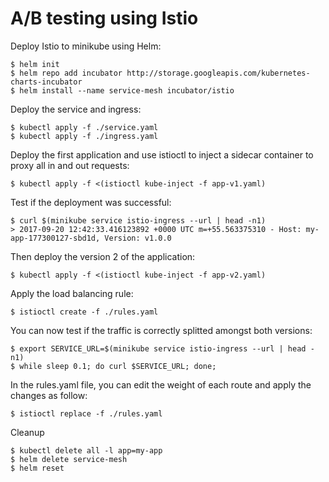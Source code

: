 A/B testing using Istio
=======================

Deploy Istio to minikube using Helm:

```
$ helm init
$ helm repo add incubator http://storage.googleapis.com/kubernetes-charts-incubator
$ helm install --name service-mesh incubator/istio
```

Deploy the service and ingress:

```
$ kubectl apply -f ./service.yaml
$ kubectl apply -f ./ingress.yaml
```

Deploy the first application and use istioctl to inject a sidecar container to proxy all in and out
requests:

```
$ kubectl apply -f <(istioctl kube-inject -f app-v1.yaml)
```

Test if the deployment was successful:

```
$ curl $(minikube service istio-ingress --url | head -n1)
> 2017-09-20 12:42:33.416123892 +0000 UTC m=+55.563375310 - Host: my-app-177300127-sbd1d, Version: v1.0.0
```

Then deploy the version 2 of the application:

```
$ kubectl apply -f <(istioctl kube-inject -f app-v2.yaml)
```

Apply the load balancing rule:

```
$ istioctl create -f ./rules.yaml
```

You can now test if the traffic is correctly splitted amongst both versions:

```
$ export SERVICE_URL=$(minikube service istio-ingress --url | head -n1)
$ while sleep 0.1; do curl $SERVICE_URL; done;
```

In the rules.yaml file, you can edit the weight of each route and apply the changes as follow:

```
$ istioctl replace -f ./rules.yaml
```



Cleanup

```
$ kubectl delete all -l app=my-app
$ helm delete service-mesh
$ helm reset
```
